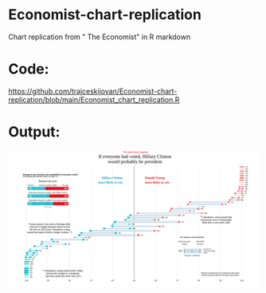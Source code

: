 # Economist-chart-replication
Chart replication from " The Economist" in R markdown

# Code:
https://github.com/trajceskijovan/Economist-chart-replication/blob/main/Economist_chart_replication.R

# Output:
![](Economist-chart-replication.svg)
